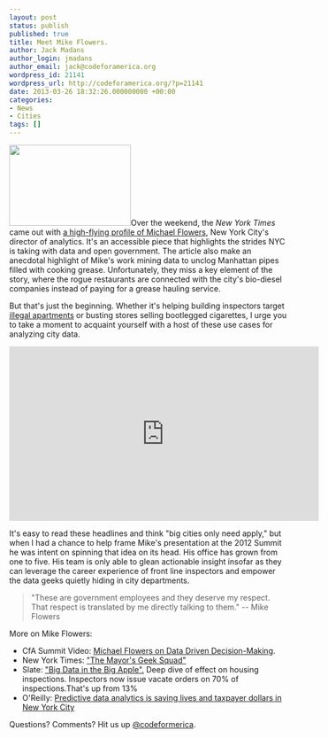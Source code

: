 ```yaml
---
layout: post
status: publish
published: true
title: Meet Mike Flowers.
author: Jack Madans
author_login: jmadans
author_email: jack@codeforamerica.org
wordpress_id: 21141
wordpress_url: http://codeforamerica.org/?p=21141
date: 2013-03-26 18:32:26.000000000 +00:00
categories:
- News
- Cities
tags: []
---
```

<span style="font-size: 16px;"><a href="http://codeforamerica.org/wp-content/uploads/2013/03/mike_flowers.jpg"><img class="alignleft size-full wp-image-21146" title="mike_flowers" src="http://codeforamerica.org/wp-content/uploads/2013/03/mike_flowers.jpg" alt="" width="220" height="146" /></a></span>Over the weekend, the <em>New York Times</em> came out with <a href="http://www.nytimes.com/2013/03/24/nyregion/mayor-bloombergs-geek-squad.html">a high-flying profile of Michael Flowers</a>, New York City's director of analytics. It's an accessible piece that highlights the strides NYC is taking with data and open government. The article also make an anecdotal highlight of Mike's work mining data to unclog Manhattan pipes filled with cooking grease. Unfortunately, they miss a key element of the story, where the rogue restaurants are connected with the city's bio-diesel companies instead of paying for a grease hauling service.
<p dir="ltr">But that's just the beginning. Whether it's helping building inspectors target <a href="http://www.ny1.com/content/top_stories/140500/city-renews-crackdown-on-illegal-apartments">illegal apartments</a> or busting stores selling bootlegged cigarettes, I urge you to take a moment to acquaint yourself with a host of these use cases for analyzing city data.</p>
<iframe src="http://www.youtube.com/embed/6Az-phGUz3Q" frameborder="0" width="560" height="315"></iframe>
<p dir="ltr">It's easy to read these headlines and think "big cities only need apply," but when I had a chance to help frame Mike's presentation at the 2012 Summit he was intent on spinning that idea on its head. His office has grown from one to five. His team is only able to glean actionable insight insofar as they can leverage the career experience of front line inspectors and empower the data geeks quietly hiding in city departments.</p>

<blockquote>"These are government employees and they deserve my respect. That respect is translated by me directly talking to them."
-- Mike Flowers</blockquote>
More on Mike Flowers:
<ul>
	<li>CfA Summit Video: <a href="http://www.youtube.com/watch?v=6Az-phGUz3Q">Michael Flowers on Data Driven Decision-Making</a>.</li>
	<li>New York Times: <a href="http://www.nytimes.com/2013/03/24/nyregion/mayor-bloombergs-geek-squad.html?pagewanted=1&amp;_r=0">"The Mayor's Geek Squad"</a></li>
	<li>Slate: <a href="http://www.slate.com/articles/technology/future_tense/2013/03/big_data_excerpt_how_mike_flowers_revolutionized_new_york_s_building_inspections.html">"Big Data in the Big Apple".</a> Deep dive of effect on housing inspections. Inspectors now issue vacate orders on 70% of inspections.That's up from 13%</li>
	<li>O'Reilly: <a href="http://strata.oreilly.com/2012/06/predictive-data-analytics-big-data-nyc.html">Predictive data analytics is saving lives and taxpayer dollars in New York City</a></li>
</ul>
Questions? Comments? Hit us up <a href="http://twitter.com/codeforamerica" target="_blank">@codeformerica</a>.
